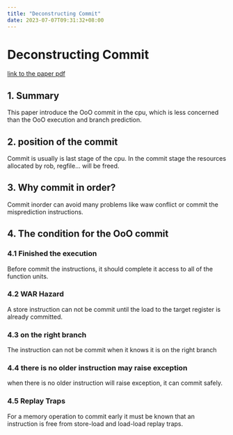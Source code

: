 ```yaml
---
title: "Deconstructing Commit"
date: 2023-07-07T09:31:32+08:00
---
```


# Deconstructing Commit

[link to the paper pdf](https://pharm.ece.wisc.edu/papers/ispass2004gbell.pdf)

## 1. Summary

This paper introduce the OoO commit in the cpu, which is less concerned than the OoO execution and branch prediction.

## 2. position of the commit

Commit is usually is last stage of the cpu. In the commit stage the resources allocated by rob, regfile... will be freed.

## 3. Why commit in order?

Commit inorder can avoid many problems like waw conflict or commit the misprediction instructions.


## 4. The condition for the OoO commit


### 4.1 Finished the execution

Before commit the instructions, it should complete it access to all of the function units.


### 4.2 WAR Hazard

A store instruction can not be commit until the load to the target register is already committed.

### 4.3 on the right branch

The instruction can not be commit when it knows it is on the right branch


### 4.4 there is no older instruction may raise exception

when there is no older instruction will raise exception, it can commit safely.

### 4.5  Replay Traps
For a memory operation to commit early it must be known
that an instruction is free from store-load and load-load replay
traps. 




